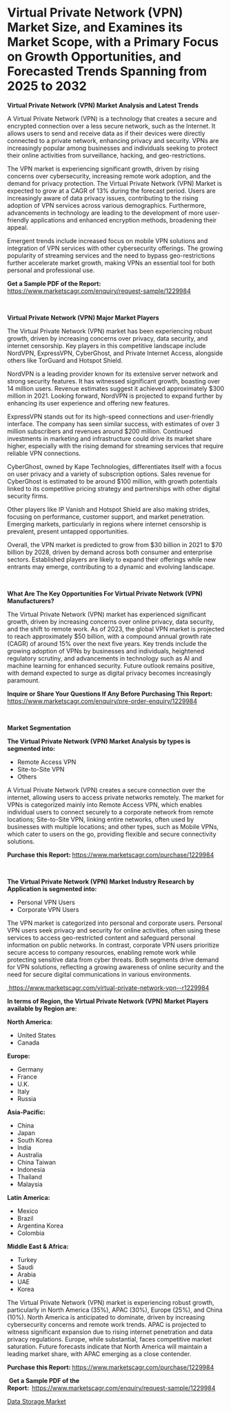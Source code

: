 <p><h1>Virtual Private Network (VPN) Market Size, and Examines its Market Scope, with a Primary Focus on Growth Opportunities, and Forecasted Trends Spanning from 2025 to 2032</h1></p><p><strong>Virtual Private Network (VPN) Market Analysis and Latest Trends</strong></p>
<p><p>A Virtual Private Network (VPN) is a technology that creates a secure and encrypted connection over a less secure network, such as the Internet. It allows users to send and receive data as if their devices were directly connected to a private network, enhancing privacy and security. VPNs are increasingly popular among businesses and individuals seeking to protect their online activities from surveillance, hacking, and geo-restrictions.</p><p>The VPN market is experiencing significant growth, driven by rising concerns over cybersecurity, increasing remote work adoption, and the demand for privacy protection. The Virtual Private Network (VPN) Market is expected to grow at a CAGR of 13% during the forecast period. Users are increasingly aware of data privacy issues, contributing to the rising adoption of VPN services across various demographics. Furthermore, advancements in technology are leading to the development of more user-friendly applications and enhanced encryption methods, broadening their appeal.</p><p>Emergent trends include increased focus on mobile VPN solutions and integration of VPN services with other cybersecurity offerings. The growing popularity of streaming services and the need to bypass geo-restrictions further accelerate market growth, making VPNs an essential tool for both personal and professional use.</p></p>
<p><strong>Get a Sample PDF of the Report:&nbsp;</strong> <a href="https://www.marketscagr.com/enquiry/request-sample/1229984?utm_campaign=2111&utm_medium=2&utm_source=Github&utm_content=ia&utm_term=15022025&utm_id=virtual-private-network-vpn">https://www.marketscagr.com/enquiry/request-sample/1229984</a></p>
<p>&nbsp;</p>
<p><strong>Virtual Private Network (VPN) Major Market Players</strong></p>
<p><p>The Virtual Private Network (VPN) market has been experiencing robust growth, driven by increasing concerns over privacy, data security, and internet censorship. Key players in this competitive landscape include NordVPN, ExpressVPN, CyberGhost, and Private Internet Access, alongside others like TorGuard and Hotspot Shield.</p><p>NordVPN is a leading provider known for its extensive server network and strong security features. It has witnessed significant growth, boasting over 14 million users. Revenue estimates suggest it achieved approximately $300 million in 2021. Looking forward, NordVPN is projected to expand further by enhancing its user experience and offering new features.</p><p>ExpressVPN stands out for its high-speed connections and user-friendly interface. The company has seen similar success, with estimates of over 3 million subscribers and revenues around $200 million. Continued investments in marketing and infrastructure could drive its market share higher, especially with the rising demand for streaming services that require reliable VPN connections.</p><p>CyberGhost, owned by Kape Technologies, differentiates itself with a focus on user privacy and a variety of subscription options. Sales revenue for CyberGhost is estimated to be around $100 million, with growth potentials linked to its competitive pricing strategy and partnerships with other digital security firms.</p><p>Other players like IP Vanish and Hotspot Shield are also making strides, focusing on performance, customer support, and market penetration. Emerging markets, particularly in regions where internet censorship is prevalent, present untapped opportunities. </p><p>Overall, the VPN market is predicted to grow from $30 billion in 2021 to $70 billion by 2028, driven by demand across both consumer and enterprise sectors. Established players are likely to expand their offerings while new entrants may emerge, contributing to a dynamic and evolving landscape.</p></p>
<p>&nbsp;</p>
<p><strong>What Are The Key Opportunities For Virtual Private Network (VPN) Manufacturers?</strong></p>
<p><p>The Virtual Private Network (VPN) market has experienced significant growth, driven by increasing concerns over online privacy, data security, and the shift to remote work. As of 2023, the global VPN market is projected to reach approximately $50 billion, with a compound annual growth rate (CAGR) of around 15% over the next five years. Key trends include the growing adoption of VPNs by businesses and individuals, heightened regulatory scrutiny, and advancements in technology such as AI and machine learning for enhanced security. Future outlook remains positive, with demand expected to surge as digital privacy becomes increasingly paramount.</p></p>
<p><strong>Inquire or Share Your Questions If Any Before Purchasing This Report:</strong> <a href="https://www.marketscagr.com/enquiry/pre-order-enquiry/1229984?utm_campaign=2111&utm_medium=2&utm_source=Github&utm_content=ia&utm_term=15022025&utm_id=virtual-private-network-vpn">https://www.marketscagr.com/enquiry/pre-order-enquiry/1229984</a></p>
<p>&nbsp;</p>
<p><strong>Market Segmentation</strong></p>
<p><strong>The Virtual Private Network (VPN) Market Analysis by types is segmented into:</strong></p>
<p><ul><li>Remote Access VPN</li><li>Site-to-Site VPN</li><li>Others</li></ul></p>
<p><p>A Virtual Private Network (VPN) creates a secure connection over the internet, allowing users to access private networks remotely. The market for VPNs is categorized mainly into Remote Access VPN, which enables individual users to connect securely to a corporate network from remote locations; Site-to-Site VPN, linking entire networks, often used by businesses with multiple locations; and other types, such as Mobile VPNs, which cater to users on the go, providing flexible and secure connectivity solutions.</p></p>
<p><strong>Purchase this Report:&nbsp;</strong><a href="https://www.marketscagr.com/purchase/1229984?utm_campaign=2111&utm_medium=2&utm_source=Github&utm_content=ia&utm_term=15022025&utm_id=virtual-private-network-vpn">https://www.marketscagr.com/purchase/1229984</a></p>
<p>&nbsp;</p>
<p><strong>The Virtual Private Network (VPN) Market Industry Research by Application is segmented into:</strong></p>
<p><ul><li>Personal VPN Users</li><li>Corporate VPN Users</li></ul></p>
<p><p>The VPN market is categorized into personal and corporate users. Personal VPN users seek privacy and security for online activities, often using these services to access geo-restricted content and safeguard personal information on public networks. In contrast, corporate VPN users prioritize secure access to company resources, enabling remote work while protecting sensitive data from cyber threats. Both segments drive demand for VPN solutions, reflecting a growing awareness of online security and the need for secure digital communications in various environments.</p></p>
<p><a href="https://www.marketscagr.com/virtual-private-network-vpn--r1229984?utm_campaign=2111&utm_medium=2&utm_source=Github&utm_content=ia&utm_term=15022025&utm_id=virtual-private-network-vpn">&nbsp;https://www.marketscagr.com/virtual-private-network-vpn--r1229984</a></p>
<p><strong>In terms of Region, the Virtual Private Network (VPN) Market Players available by Region are:</strong></p>
<p>
    <p> <strong> North America: </strong>
        <ul>
            <li>United States</li>
            <li>Canada</li>
        </ul>
        </p> 
    <p> <strong> Europe: </strong>
        <ul>
            <li>Germany</li>
            <li>France</li>
            <li>U.K.</li>
            <li>Italy</li>
            <li>Russia</li>
        </ul>
        </p> 
    <p> <strong> Asia-Pacific: </strong>
        <ul>
            <li>China</li>
            <li>Japan</li>
            <li>South Korea</li>
            <li>India</li>
            <li>Australia</li>
            <li>China Taiwan</li>
            <li>Indonesia</li>
            <li>Thailand</li>
            <li>Malaysia</li>
        </ul>
        </p> 
    <p> <strong> Latin America: </strong>
        <ul>
            <li>Mexico</li>
            <li>Brazil</li>
            <li>Argentina Korea</li>
            <li>Colombia</li>
        </ul>
        </p> 
    <p> <strong> Middle East & Africa: </strong>
        <ul>
            <li>Turkey</li>
            <li>Saudi</li>
            <li>Arabia</li>
            <li>UAE</li>
            <li>Korea</li>
        </ul>
    </p>
    </p>
<p><p>The Virtual Private Network (VPN) market is experiencing robust growth, particularly in North America (35%), APAC (30%), Europe (25%), and China (10%). North America is anticipated to dominate, driven by increasing cybersecurity concerns and remote work trends. APAC is projected to witness significant expansion due to rising internet penetration and data privacy regulations. Europe, while substantial, faces competitive market saturation. Future forecasts indicate that North America will maintain a leading market share, with APAC emerging as a close contender.</p></p>
<p><strong>Purchase this Report: </strong><a href="https://www.marketscagr.com/purchase/1229984?utm_campaign=2111&utm_medium=2&utm_source=Github&utm_content=ia&utm_term=15022025&utm_id=virtual-private-network-vpn">https://www.marketscagr.com/purchase/1229984</a></p>
<p>&nbsp;<strong>Get a Sample PDF of the Report:&nbsp;&nbsp;</strong><a href="https://www.marketscagr.com/enquiry/request-sample/1229984?utm_campaign=2111&utm_medium=2&utm_source=Github&utm_content=ia&utm_term=15022025&utm_id=virtual-private-network-vpn">https://www.marketscagr.com/enquiry/request-sample/1229984</a></p>
<p><strong></strong></p>
<p><p><a href="https://github.com/lindaopodray/Market-Research-Report-List-1/blob/main/data-storage-market.md?utm_campaign=2111&utm_medium=2&utm_source=Github&utm_content=ia&utm_term=15022025&utm_id=virtual-private-network-vpn">Data Storage Market</a></p></p>